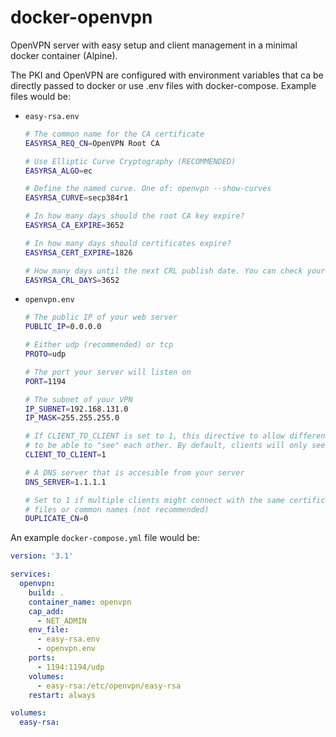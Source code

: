 # docker-openvpn
OpenVPN server with easy setup and client management in a minimal docker container (Alpine).

The PKI and OpenVPN are configured with environment variables that ca be directly passed to docker or use .env files with docker-compose. Example files would be:

- `easy-rsa.env`
  ```sh
  # The common name for the CA certificate 
  EASYRSA_REQ_CN=OpenVPN Root CA

  # Use Elliptic Curve Cryptography (RECOMMENDED)
  EASYRSA_ALGO=ec

  # Define the named curve. One of: openvpn --show-curves
  EASYRSA_CURVE=secp384r1

  # In how many days should the root CA key expire?
  EASYRSA_CA_EXPIRE=3652

  # In how many days should certificates expire?
  EASYRSA_CERT_EXPIRE=1826

  # How many days until the next CRL publish date. You can check your crl with openssl crl -in crl.pem -noout -text
  EASYRSA_CRL_DAYS=3652
  ```

- `openvpn.env`
  ```sh
  # The public IP of your web server
  PUBLIC_IP=0.0.0.0

  # Either udp (recommended) or tcp
  PROTO=udp

  # The port your server will listen on
  PORT=1194

  # The subnet of your VPN
  IP_SUBNET=192.168.131.0
  IP_MASK=255.255.255.0

  # If CLIENT_TO_CLIENT is set to 1, this directive to allow different clients 
  # to be able to "see" each other. By default, clients will only see the server.
  CLIENT_TO_CLIENT=1

  # A DNS server that is accesible from your server
  DNS_SERVER=1.1.1.1

  # Set to 1 if multiple clients might connect with the same certificate/key
  # files or common names (not recommended)
  DUPLICATE_CN=0
  ```

An example `docker-compose.yml` file would be:

```yaml
version: '3.1'

services:
  openvpn:
    build: .
    container_name: openvpn
    cap_add: 
      - NET_ADMIN
    env_file: 
      - easy-rsa.env
      - openvpn.env
    ports: 
      - 1194:1194/udp
    volumes:
      - easy-rsa:/etc/openvpn/easy-rsa
    restart: always

volumes:
  easy-rsa:
```
